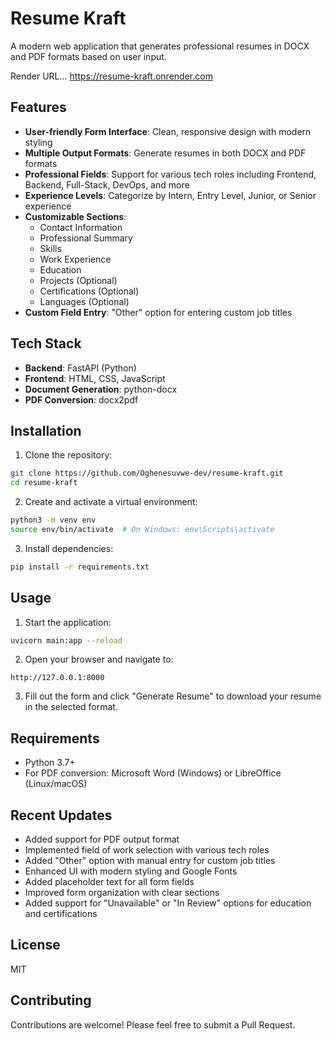 # Resume Kraft


A modern web application that generates professional resumes in DOCX and PDF formats based on user input.

Render URL... https://resume-kraft.onrender.com

## Features

- **User-friendly Form Interface**: Clean, responsive design with modern styling
- **Multiple Output Formats**: Generate resumes in both DOCX and PDF formats
- **Professional Fields**: Support for various tech roles including Frontend, Backend, Full-Stack, DevOps, and more
- **Experience Levels**: Categorize by Intern, Entry Level, Junior, or Senior experience
- **Customizable Sections**: 
  - Contact Information
  - Professional Summary
  - Skills
  - Work Experience
  - Education
  - Projects (Optional)
  - Certifications (Optional)
  - Languages (Optional)
- **Custom Field Entry**: "Other" option for entering custom job titles

## Tech Stack

- **Backend**: FastAPI (Python)
- **Frontend**: HTML, CSS, JavaScript
- **Document Generation**: python-docx
- **PDF Conversion**: docx2pdf

## Installation

1. Clone the repository:
```bash
git clone https://github.com/Oghenesuvwe-dev/resume-kraft.git
cd resume-kraft
```

2. Create and activate a virtual environment:
```bash
python3 -m venv env
source env/bin/activate  # On Windows: env\Scripts\activate
```

3. Install dependencies:
```bash
pip install -r requirements.txt
```

## Usage

1. Start the application:
```bash
uvicorn main:app --reload
```

2. Open your browser and navigate to:
```
http://127.0.0.1:8000
```

3. Fill out the form and click "Generate Resume" to download your resume in the selected format.

## Requirements

- Python 3.7+
- For PDF conversion: Microsoft Word (Windows) or LibreOffice (Linux/macOS)

## Recent Updates

- Added support for PDF output format
- Implemented field of work selection with various tech roles
- Added "Other" option with manual entry for custom job titles
- Enhanced UI with modern styling and Google Fonts
- Added placeholder text for all form fields
- Improved form organization with clear sections
- Added support for "Unavailable" or "In Review" options for education and certifications

## License

MIT

## Contributing

Contributions are welcome! Please feel free to submit a Pull Request.
